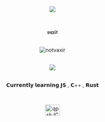 
  
   <br>
<p align="center">  
<img src="https://c.tenor.com/CeiYlOyw55oAAAAi/pokemon-pixel-art.gif">
</p>
<p align="center">
   <br>
   <p align="center"> 𝖛𝖆𝖝𝖎𝖗 <p align="center">
   <br>
   <img src="https://komarev.com/ghpvc/?username=novaxir&color=grey" alt="notvaxir" />
   <br>
     <br>
      <p align="center">
  <img src="https://discord.c99.nl/widget/theme-4/746326780884942849.png"/>
  <br>
        <br>
   
<p align="center">𝗖𝘂𝗿𝗿𝗲𝗻𝘁𝗹𝘆 𝗹𝗲𝗮𝗿𝗻𝗶𝗻𝗴 𝗝𝗦 , 𝗖++ , 𝗥𝘂𝘀𝘁<p align="center">
   <br>
       <p align="center"> <a href="https://discord.gg/ZjmRJkHytt" target="blank"><img align="center" src="https://cdn.jsdelivr.net/npm/simple-icons@3.0.1/icons/discord.svg" alt="qpskJCZRvp" height="30" width="40" /></a>
<p align="center">
